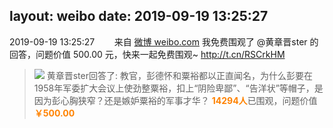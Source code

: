 layout: weibo
date: 2019-09-19 13:25:27
---
<meta name="referrer" content="no-referrer" />

2019-09-19 13:25:27  &nbsp;&nbsp;&nbsp;&nbsp;&nbsp;&nbsp; 来自 <a href="http://app.weibo.com/t/feed/PBP2P" rel="nofollow">微博 weibo.com</a>
我免费围观了 @黄章晋ster 的回答，问题价值 500.00 元，快来一起免费围观~ http://t.cn/RSCrkHM ​​​
> <img src="http://wx2.sinaimg.cn/large/a335c7cdly1fgasi4ufwjj21pq0yiq70.jpg" />
>   黄章晋ster回答了:
>  教官，彭德怀和粟裕都以正直闻名，为什么彭要在1958年军委扩大会议上使劲整粟裕，扣上“阴险卑鄙”、“告洋状”等帽子，是因为彭心胸狭窄？还是嫉妒粟裕的军事才华？
>  <font color=#ff8200><b>14294人</b></font>已围观，问题价值<font color=#ff8200><b>￥500.00</b></font>
